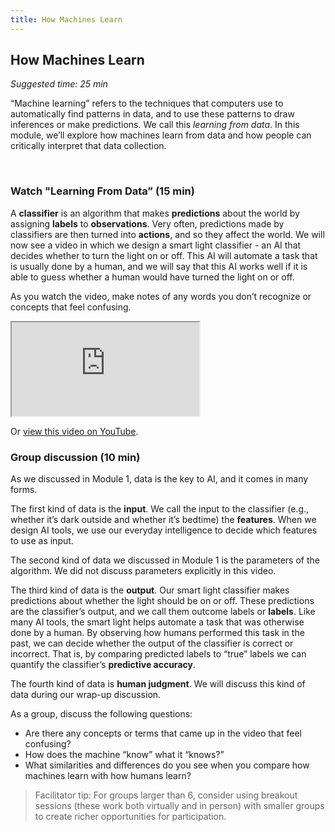 ```yaml
---
title: How Machines Learn
---
```


## How Machines Learn
_Suggested time: 25 min_

“Machine learning” refers to the techniques that computers use to automatically find patterns in data, and to use these patterns to draw inferences or make predictions. We call this _learning from data_. In this module, we’ll explore how machines learn from data and how people can critically interpret that data collection.

<br>

### Watch "Learning From Data” (15 min)

A **classifier** is an algorithm that makes **predictions** about the world by assigning **labels** to **observations**. Very often, predictions made by classifiers are then turned into **actions**, and so they affect the world. We will now see a video in which we design a smart light classifier - an AI that decides whether to turn the light on or off.  This AI will automate a task that is usually done by a human, and we will say that this AI works well if it is able to guess whether a human would have turned the light on or off.  

As you watch the video, make notes of any words you don’t recognize or concepts that feel confusing.

<div class="embed-responsive embed-responsive-16by9">
  <iframe class="embed-responsive-item" src="https://www.youtube.com/embed/vg_cJW_PjrI" allowfullscreen></iframe>
</div>

Or [view this video on YouTube](https://www.youtube.com/watch?v=vg_cJW_PjrI).
<br>

### Group discussion (10 min)

As we discussed in Module 1, data is the key to AI, and it comes in many forms.  

The first kind of data is the **input**.  We call the input to the classifier (e.g., whether it’s dark outside and whether it’s bedtime) the **features**.  When we design AI tools, we use our everyday intelligence to decide which features to use as input.  

The second kind of data we discussed in Module 1 is the parameters of the algorithm.  We did not discuss parameters explicitly in this video.  

The third kind of data is the **output**.  Our smart light classifier makes predictions about whether the light should be on or off.  These predictions are the classifier’s output, and we call them outcome labels or **labels**. Like many AI tools, the smart light helps automate a task that was otherwise done by a human.  By observing how humans performed this task in the past, we can decide whether the output of the classifier is correct or incorrect.  That is, by comparing predicted labels to “true” labels we can quantify the classifier’s **predictive accuracy**.

The fourth kind of data is **human judgment**.  We will discuss this kind of data during our wrap-up discussion.

As a group, discuss the following questions:

* Are there any concepts or terms that came up in the video that feel confusing?
* How does the machine “know” what it “knows?”
* What similarities and differences do you see when you compare how machines learn with how humans learn? 

> Facilitator tip: For groups larger than 6, consider using breakout sessions (these work both virtually and in person) with smaller groups to create richer opportunities for participation.

